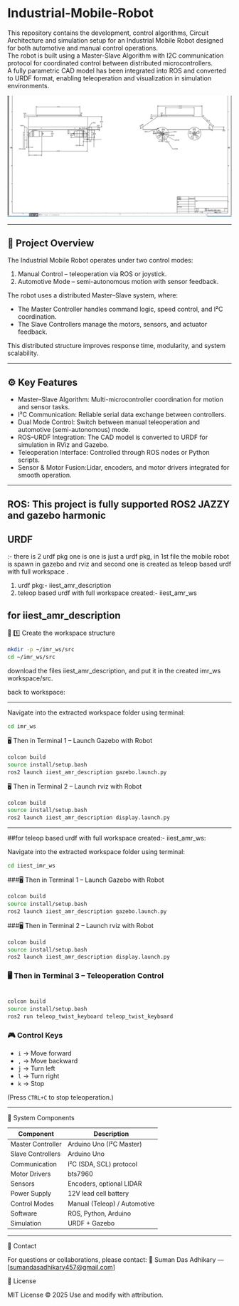 # Industrial-Mobile-Robot

This repository contains the development, control algorithms, Circuit Architecture and simulation setup for an Industrial Mobile Robot designed for both automotive and manual control operations.  
The robot is built using a Master-Slave Algorithm with I2C communication protocol for coordinated control between distributed microcontrollers.  
A fully parametric CAD model has been integrated into ROS and converted to URDF format, enabling teleoperation and visualization in simulation environments.

![](IMR_2D_SKETCH.png)



---

## 📘 Project Overview

The Industrial Mobile Robot operates under two control modes:  
1. Manual Control – teleoperation via ROS or joystick.  
2. Automotive Mode – semi-autonomous motion with sensor feedback.

The robot uses a distributed Master–Slave system, where:
- The Master Controller handles command logic, speed control, and I²C coordination.  
- The Slave Controllers manage the motors, sensors, and actuator feedback.  

This distributed structure improves response time, modularity, and system scalability.

---

## ⚙️ Key Features

- Master–Slave Algorithm: Multi-microcontroller coordination for motion and sensor tasks.  
- I²C Communication: Reliable serial data exchange between controllers.  
- Dual Mode Control: Switch between manual teleoperation and automotive (semi-autonomous) mode.  
- ROS–URDF Integration: The CAD model is converted to URDF for simulation in RViz and Gazebo.  
- Teleoperation Interface: Controlled through ROS nodes or Python scripts.  
- Sensor & Motor Fusion:Lidar, encoders, and motor drivers integrated for smooth operation.

---
## ROS: This project is fully supported ROS2 JAZZY and gazebo harmonic
## URDF

:- there is 2 urdf pkg one is one is just a urdf pkg, in 1st file the mobile robot is spawn in gazebo and rviz and second one is created as teleop based urdf with full workspace .
  1) urdf pkg:- iiest_amr_description
  2) teleop based urdf with full workspace created:- iiest_amr_ws

## for iiest_amr_description

🧱 1️⃣ Create the workspace structure

```bash
mkdir -p ~/imr_ws/src
cd ~/imr_ws/src
```

download the files  iiest_amr_description, and put it in the created imr_ws workspace/src.

back to workspace:

---

Navigate into the extracted workspace folder using terminal:

```bash
cd imr_ws
```
🖥️ Then in Terminal 1 – Launch Gazebo with Robot

```bash
colcon build
source install/setup.bash
ros2 launch iiest_amr_description gazebo.launch.py
```

🖥️ Then in Terminal 2 – Launch rviz with Robot

```bash
colcon build
source install/setup.bash
ros2 launch iiest_amr_description display.launch.py
```

---


##for teleop based urdf with full workspace created:- iiest_amr_ws:

Navigate into the extracted workspace folder using terminal:

```bash
cd iiest_imr_ws
```
###🖥️ Then in Terminal 1 – Launch Gazebo with Robot

```bash
colcon build
source install/setup.bash
ros2 launch iiest_amr_description gazebo.launch.py
```

###🖥️ Then in Terminal 2 – Launch rviz with Robot

```bash
colcon build
source install/setup.bash
ros2 launch iiest_amr_description display.launch.py
```
### 🖥️ Then in Terminal 3 – Teleoperation Control

```bash

colcon build
source install/setup.bash
ros2 run teleop_twist_keyboard teleop_twist_keyboard
```




### 🎮 Control Keys

* `i` → Move forward
* `,` → Move backward
* `j` → Turn left
* `l` → Turn right
* `k` → Stop

(Press `CTRL+C` to stop teleoperation.)


---



🧮 System Components

| Component         | Description                                       |
| ----------------- | ------------------------------------------------- |
| Master Controller | Arduino Uno (I²C Master) |
| Slave Controllers | Arduino Uno      |
| Communication     | I²C (SDA, SCL) protocol                           |
| Motor Drivers     | bts7960                                           |
| Sensors           |  Encoders, optional LIDAR                         |
| Power Supply      | 12V lead cell battery                             |
| Control Modes     | Manual (Teleop) / Automotive                      |
| Software          | ROS, Python, Arduino                              |
| Simulation        | URDF + Gazebo                                     |



---

📧 Contact

For questions or collaborations, please contact:
📩 Suman Das Adhikary — [sumandasadhikary457@gmail.com]

🪪 License

MIT License © 2025
Use and modify with attribution.
